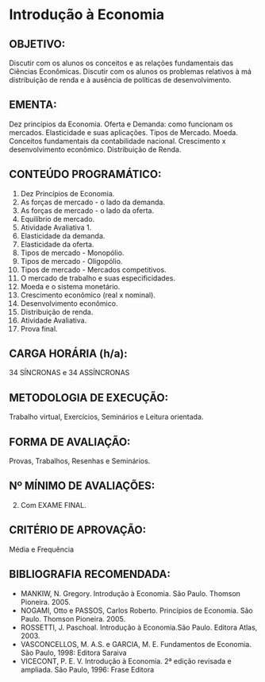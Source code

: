 # Introdução à Economia

## OBJETIVO: 
Discutir com os alunos os conceitos e as relações fundamentais das Ciências Econômicas. Discutir com os alunos os problemas relativos à má distribuição de renda e à ausência de políticas de desenvolvimento.  

## EMENTA: 
Dez princípios da Economia. 
Oferta e Demanda: como funcionam os mercados. Elasticidade e suas aplicações. 
Tipos de Mercado. Moeda. Conceitos fundamentais da contabilidade nacional. 
Crescimento x desenvolvimento econômico. Distribuição de Renda. 


## CONTEÚDO PROGRAMÁTICO: 
01. Dez Princípios de Economia. 
02. As forças de mercado - o lado da demanda. 
03. As forças de mercado - o lado da oferta. 
04. Equilíbrio de mercado. 
05. Atividade Avaliativa 1. 
06. Elasticidade da demanda. 
07. Elasticidade da oferta. 
08. Tipos de mercado - Monopólio. 
09. Tipos de mercado - Oligopólio. 
10. Tipos de mercado - Mercados competitivos. 
11. O mercado de trabalho e suas especificidades. 
12. Moeda e o sistema monetário. 
13. Crescimento econômico (real x nominal). 
14. Desenvolvimento econômico. 
15. Distribuição de renda. 
16. Atividade Avaliativa. 
17. Prova final. 

## CARGA HORÁRIA (h/a): 
34 SÍNCRONAS e 34 ASSÍNCRONAS 

## METODOLOGIA DE EXECUÇÃO: 
Trabalho virtual, Exercícios, Seminários e Leitura orientada. 

## FORMA DE AVALIAÇÃO: 
Provas, Trabalhos, Resenhas e Seminários.  

## Nº MÍNIMO DE AVALIAÇÕES: 
02. Com EXAME FINAL. 

## CRITÉRIO DE APROVAÇÃO: 
Média e Frequência  

## BIBLIOGRAFIA RECOMENDADA: 
* MANKIW, N. Gregory. Introdução à Economia. São Paulo. Thomson Pioneira. 2005. 
* NOGAMI, Otto e PASSOS, Carlos Roberto. Princípios de Economia. São Paulo. Thomson Pioneira. 2005.
* ROSSETTI, J. Paschoal. Introdução à Economia.São Paulo. Editora Atlas, 2003. 
* VASCONCELLOS, M. A.S. e GARCIA, M. E. Fundamentos de Economia. São Paulo, 1998: Editora Saraiva 
* VICECONT, P. E. V. Introdução à Economia. 2ª edição revisada e ampliada. São Paulo, 1996: Frase Editora 
